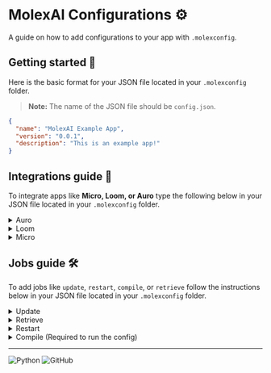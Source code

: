 

# MolexAI Configurations :gear:
A guide on how to add configurations to your app with `.molexconfig`.

## Getting started :rocket:
Here is the basic format for your JSON file located in your `.molexconfig` folder.
> **Note:** The name of the JSON file should be `config.json`.

```json
{
  "name": "MolexAI Example App",
  "version": "0.0.1",
  "description": "This is an example app!"
}
```

## Integrations guide :link:
To integrate apps like **Micro, Loom, or Auro** type the following below in your JSON file located in your `.molexconfig` folder.

<details>
<summary>Auro</summary>

```json
{
  "integrations": {
    "auro": {
      "commands": {
        "email": [
          "/send-email --address mom@gmail.com --subject \"Hello mom\" --body \"How are you doing?\""
        ]
      },
      "autonomous": true
    }
  }
}
```
</details>

<details>
<summary>Loom</summary>

```json
{
  "integrations": {
    "loom": {
      "commands": {
        "pipeline": [
          "/new-pipeline --name production",
          "/new-workflow --name production --type \"CI/CD\"",
          "/test --workflow production",
          "/monitor --workflow production",
          "/deploy --workflow production"
        ]
      },
      "autonomous": true
    }
  }
}
```
</details>

<details>
<summary>Micro</summary>

```json
{
  "integrations": {
    "micro": {
      "commands": {
        "secure": [
          "/encrypt --file secret.txt",
          "/decrypt --file secret.txt"
        ],
        "test": [
          "/penetration-test --target https://molex.com",
          "/vulnerability-scan --target https://molex.com",
          "/security-audit --target https://molex.com"
        ]
      },
      "autonomous": true
    }
  }
}
```
</details>

## Jobs guide :hammer_and_wrench:
To add jobs like `update`, `restart`, `compile`, or `retrieve` follow the instructions below in your JSON file located in your `.molexconfig` folder.

<details>
<summary>Update</summary>

```json
{
  "jobs": {
    "update": {
      "commands": [
        "cd scripts",
        "./update.sh"
      ]
    }
  }
}
```
</details>

<details>
<summary>Retrieve</summary>

```json
{
  "jobs": {
    "retrieve": {
      "commands": [
        "cd scripts",
        "python backup.py"
      ]
    }
  }
}
```
</details>

<details>
<summary>Restart</summary>

```json
{
  "jobs": {
    "restart": {
      "commands": [
        "cd scripts",
        "./restart.sh"
      ]
    }
  }
}
```
</details>

<details>
<summary>Compile (Required to run the config)</summary>

```json
{
  "jobs": {
    "compile": {
      "commands": [
        "cd scripts",
        "python compile.py"
      ]
    }
  }
}
```
</details>

---

![Python](https://img.shields.io/badge/Python-3776AB?style=for-the-badge&logo=python&logoColor=white)
![GitHub](https://img.shields.io/badge/GitHub-100000?style=for-the-badge&logo=github&logoColor=white)
```

